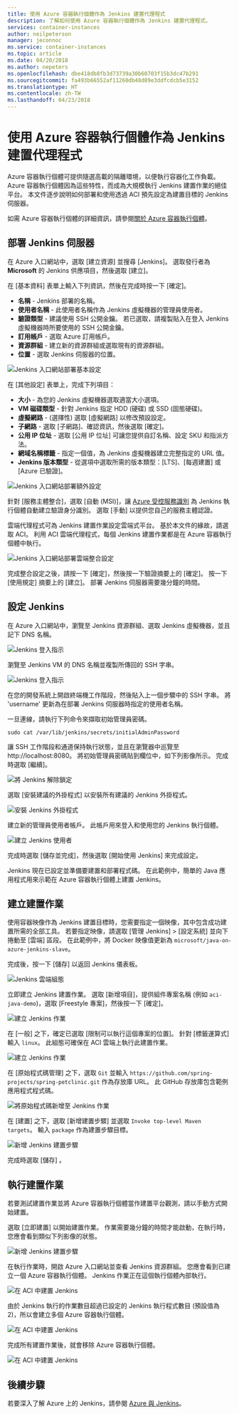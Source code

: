 ```yaml
---
title: 使用 Azure 容器執行個體作為 Jenkins 建置代理程式
description: 了解如何使用 Azure 容器執行個體作為 Jenkins 建置代理程式。
services: container-instances
author: neilpeterson
manager: jeconnoc
ms.service: container-instances
ms.topic: article
ms.date: 04/20/2018
ms.author: nepeters
ms.openlocfilehash: dbe418db8fb3d73739a30b60703f15b3dc47b291
ms.sourcegitcommit: fa493b66552af11260db48d89e3ddfcdcb5e3152
ms.translationtype: HT
ms.contentlocale: zh-TW
ms.lasthandoff: 04/23/2018
---
```

# <a name="use-azure-container-instances-as-a-jenkins-build-agent"></a>使用 Azure 容器執行個體作為 Jenkins 建置代理程式

Azure 容器執行個體可提供隨選高載的隔離環境，以便執行容器化工作負載。 Azure 容器執行個體因為這些特性，而成為大規模執行 Jenkins 建置作業的絕佳平台。 本文件逐步說明如何部署和使用透過 ACI 預先設定為建置目標的 Jenkins 伺服器。

如需 Azure 容器執行個體的詳細資訊，請參閱[關於 Azure 容器執行個體][about-aci]。

## <a name="deploy-jenkins-server"></a>部署 Jenkins 伺服器

在 Azure 入口網站中，選取 [建立資源] 並搜尋 [Jenkins]。 選取發行者為 **Microsoft** 的 Jenkins 供應項目，然後選取 [建立]。

在 [基本資料] 表單上輸入下列資訊，然後在完成時按一下 [確定]。

- **名稱** - Jenkins 部署的名稱。
- **使用者名稱** - 此使用者名稱作為 Jenkins 虛擬機器的管理員使用者。
- **驗證類型** - 建議使用 SSH 公開金鑰。 若已選取，請複製貼入在登入 Jenkins 虛擬機器時所要使用的 SSH 公開金鑰。
- **訂用帳戶** - 選取 Azure 訂用帳戶。
- **資源群組** - 建立新的資源群組或選取現有的資源群組。
- **位置** - 選取 Jenkins 伺服器的位置。

![Jenkins 入口網站部署基本設定](./media/container-instances-jenkins/jenkins-portal-01.png)

在 [其他設定] 表單上，完成下列項目：

- **大小** - 為您的 Jenkins 虛擬機器選取適當大小選項。
- **VM 磁碟類型** - 針對 Jenkins 指定 HDD (硬碟) 或 SSD (固態硬碟)。
- **虛擬網路** - (選擇性) 選取 [虛擬網路] 以修改預設設定。
- **子網路** - 選取 [子網路]、確認資訊，然後選取 [確定]。
- **公用 IP 位址** - 選取 [公用 IP 位址] 可讓您提供自訂名稱、設定 SKU 和指派方法。
- **網域名稱標籤** - 指定一個值，為 Jenkins 虛擬機器建立完整指定的 URL 值。
- **Jenkins 版本類型** - 從選項中選取所需的版本類型：[LTS]、[每週建置] 或 [Azure 已驗證]。

![Jenkins 入口網站部署額外設定](./media/container-instances-jenkins/jenkins-portal-02.png)

針對 [服務主體整合]，選取 [自動 (MSI)]，讓 [Azure 受控服務識別][managed-service-identity] 為 Jenkins 執行個體自動建立驗證身分識別。 選取 [手動] 以提供您自己的服務主體認證。

雲端代理程式可為 Jenkins 建置作業設定雲端式平台。 基於本文件的緣故，請選取 ACI。 利用 ACI 雲端代理程式，每個 Jenkins 建置作業都是在 Azure 容器執行個體中執行。

![Jenkins 入口網站部署雲端整合設定](./media/container-instances-jenkins/jenkins-portal-03.png)

完成整合設定之後，請按一下 [確定]，然後按一下驗證摘要上的 [確定]。 按一下 [使用規定] 摘要上的 [建立]。 部署 Jenkins 伺服器需要幾分鐘的時間。

## <a name="configure-jenkins"></a>設定 Jenkins

在 Azure 入口網站中，瀏覽至 Jenkins 資源群組、選取 Jenkins 虛擬機器，並且記下 DNS 名稱。

![Jenkins 登入指示](./media/container-instances-jenkins/jenkins-portal-fqdn.png)

瀏覽至 Jenkins VM 的 DNS 名稱並複製所傳回的 SSH 字串。

![Jenkins 登入指示](./media/container-instances-jenkins/jenkins-portal-04.png)

在您的開發系統上開啟終端機工作階段，然後貼入上一個步驟中的 SSH 字串。 將 'username' 更新為在部署 Jenkins 伺服器時指定的使用者名稱。

一旦連線，請執行下列命令來擷取初始管理員密碼。

```
sudo cat /var/lib/jenkins/secrets/initialAdminPassword
```

讓 SSH 工作階段和通道保持執行狀態，並且在瀏覽器中巡覽至 http://localhost:8080。 將初始管理員密碼貼到欄位中，如下列影像所示。 完成時選取 [繼續]。

![將 Jenkins 解除鎖定](./media/container-instances-jenkins/jenkins-portal-05.png)

選取 [安裝建議的外掛程式] 以安裝所有建議的 Jenkins 外掛程式。

![安裝 Jenkins 外掛程式](./media/container-instances-jenkins/jenkins-portal-06.png)

建立新的管理員使用者帳戶。 此帳戶用來登入和使用您的 Jenkins 執行個體。

![建立 Jenkins 使用者](./media/container-instances-jenkins/jenkins-portal-07.png)

完成時選取 [儲存並完成]，然後選取 [開始使用 Jenkins] 來完成設定。

Jenkins 現在已設定並準備要建置和部署程式碼。 在此範例中，簡單的 Java 應用程式用來示範在 Azure 容器執行個體上建置 Jenkins。

## <a name="create-build-job"></a>建立建置作業

使用容器映像作為 Jenkins 建置目標時，您需要指定一個映像，其中包含成功建置所需的全部工具。 若要指定映像，請選取 [管理 Jenkins] > [設定系統] 並向下捲動至 [雲端] 區段。 在此範例中，將 Docker 映像值更新為 `microsoft/java-on-azure-jenkins-slave`。

完成後，按一下 [儲存] 以返回 Jenkins 儀表板。

![Jenkins 雲端組態](./media/container-instances-jenkins/jenkins-aci-image.png)

立即建立 Jenkins 建置作業。 選取 [新增項目]，提供組件專案名稱 (例如 `aci-java-demo`)，選取 [Freestyle 專案]，然後按一下 [確定]。

![建立 Jenkins 作業](./media/container-instances-jenkins/jenkins-new-job.png)

在 [一般] 之下，確定已選取 [限制可以執行這個專案的位置]。 針對 [標籤運算式] 輸入 `linux`。 此組態可確保在 ACI 雲端上執行此建置作業。

![建立 Jenkins 作業](./media/container-instances-jenkins/jenkins-job-01.png)

在 [原始程式碼管理] 之下，選取 `Git` 並輸入 `https://github.com/spring-projects/spring-petclinic.git` 作為存放庫 URL。 此 GitHub 存放庫包含範例應用程式程式碼。

![將原始程式碼新增至 Jenkins 作業](./media/container-instances-jenkins/jenkins-job-02.png)

在 [建置] 之下，選取 [新增建置步驟] 並選取 `Invoke top-level Maven targets`。 輸入 `package` 作為建置步驟目標。

![新增 Jenkins 建置步驟](./media/container-instances-jenkins/jenkins-job-03.png)

完成時選取 [儲存]  。

## <a name="run-the-build-job"></a>執行建置作業

若要測試建置作業並將 Azure 容器執行個體當作建置平台觀測，請以手動方式開始建置。

選取 [立即建置] 以開始建置作業。 作業需要幾分鐘的時間才能啟動，在執行時，您應會看到類似下列影像的狀態。

![新增 Jenkins 建置步驟](./media/container-instances-jenkins/jenkins-job-status.png)

在執行作業時，開啟 Azure 入口網站並查看 Jenkins 資源群組。 您應會看到已建立一個 Azure 容器執行個體。 Jenkins 作業正在這個執行個體內部執行。

![在 ACI 中建置 Jenkins](./media/container-instances-jenkins/jenkins-aci.png)

由於 Jenkins 執行的作業數目超過已設定的 Jenkins 執行程式數目 (預設值為 2)，所以會建立多個 Azure 容器執行個體。

![在 ACI 中建置 Jenkins](./media/container-instances-jenkins/jenkins-aci-multi.png)

完成所有建置作業後，就會移除 Azure 容器執行個體。

![在 ACI 中建置 Jenkins](./media/container-instances-jenkins/jenkins-aci-none.png)

## <a name="next-steps"></a>後續步驟

若要深入了解 Azure 上的 Jenkins，請參閱 [Azure 與 Jenkins][jenkins-azure]。

<!-- LINKS - internal -->
[about-aci]: ./container-instances-overview.md
[jenkins-azure]: ../jenkins/overview.md
[managed-service-identity]: ../active-directory/managed-service-identity/overview.md